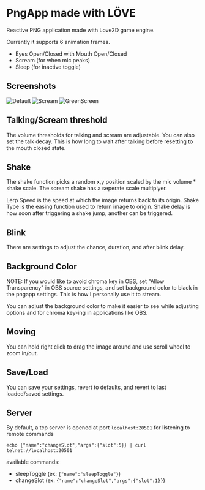 # PngApp made with LÖVE

Reactive PNG application made with Love2D game engine.

Currently it supports 6 animation frames.
- Eyes Open/Closed with Mouth Open/Closed
- Scream (for when mic peaks)
- Sleep (for inactive toggle)

## Screenshots

![Default](https://i.imgur.com/Fmj8Jdk.jpg)
![Scream](https://i.imgur.com/gU48lkt.jpg)
![GreenScreen](https://i.imgur.com/BbUfE10.jpg)

## Talking/Scream threshold

The volume thresholds for talking and scream are adjustable.
You can also set the talk decay. This is how long to wait after talking before resetting to the mouth closed state.

## Shake

The shake function picks a random x,y position scaled by the mic volume * shake scale.
The scream shake has a seperate scale multiplyer.

Lerp Speed is the speed at which the image returns back to its origin.
Shake Type is the easing function used to return image to origin.
Shake delay is how soon after triggering a shake jump, another can be triggered.

## Blink

There are settings to adjust the chance, duration, and after blink delay.

## Background Color

NOTE: If you would like to avoid chroma key in OBS, set "Allow Transparency" in OBS source settings, and set background color to black in the pngapp settings. This is how I personally use it to stream.

You can adjust the background color to make it easier to see while adjusting options and for chroma key-ing in applications like OBS.

## Moving

You can hold right click to drag the image around and use scroll wheel to zoom in/out.

## Save/Load

You can save your settings, revert to defaults, and revert to last loaded/saved settings.

## Server

By default, a tcp server is opened at port `localhost:20501` for listening to remote commands

`echo {"name":"changeSlot","args":{"slot":5}} | curl telnet://localhost:20501`

available commands:

- sleepToggle (ex: `{"name":"sleepToggle"}`)
- changeSlot (ex: `{"name":"changeSlot","args":{"slot":1}}`)